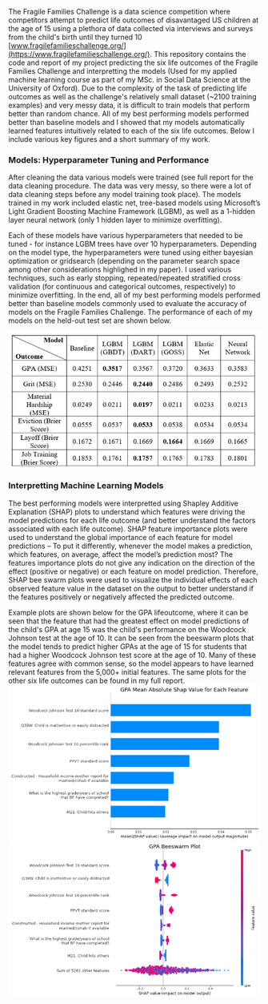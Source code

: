 The Fragile Families Challenge is a data science competition where competitors attempt to predict life outcomes of disavantaged US children at the age of 15 using a plethora of data collected via interviews and surveys from the child's birth until they turned 10 [www.fragilefamilieschallenge.org/](https://www.fragilefamilieschallenge.org/).
This repository contains the code and report of my project predicting the six life outcomes of the Fragile Families Challenge and interpretting the models (Used for my applied machine learning course as part of my MSc. in Social Data Science at the University of Oxford). Due to the complexity of the task of predicting life outcomes as well as the challenge's relatively small dataset (~2100 training examples) and very messy data, it is difficult to train models that perform better than random chance. All of my best performing models performed better than baseline models and I showed that my models automatically learned features intuitively related to each of the six life outcomes. Below I include various key figures and a short summary of my work.

### Models: Hyperparameter Tuning and Performance
After cleaning the data various models were trained (see full report for the data cleaning procedure. The data was very messy, so there were a lot of data cleaning steps before any model training took place).
The models trained in my work included elastic net, tree-based models using Microsoft’s Light Gradient Boosting Machine Framework (LGBM), as well as a 1-hidden layer neural network (only 1 hidden layer to minimize overfitting).

Each of these models have various hyperparameters that needed to be tuned - for instance LGBM trees have over 10 hyperparameters. Depending on the model type, the hyperparameters were tuned using either bayesian optimization or gridsearch (depending on the parameter search space among other considerations highlighed in my paper). I used various techniques, such as early stopping, repeated/repeated stratified cross validation (for continuous and categorical outcomes, respectively) to minimize overfitting. In the end, all of my best performing models performed better than baseline models commonly used to evaluate the accuracy of models on the Fragile Families Challenge. The performance of each of my models on the held-out test set are shown below.

![alt text](https://github.com/plizeeee/Fragile-Families-Challenge/blob/main/Images/Accuracies%20on%20Test%20Set.PNG)
### Interpretting Machine Learning Models
The best performing models were interpretted using Shapley Additive Explanation (SHAP) plots to understand which features were driving the model predictions for each life outcome (and better understand the factors associated with each life outcome). SHAP feature importance plots were used to understand the global importance of each feature for model predictions – To put it differently, whenever the model makes a prediction, which features, on average, affect the model’s prediction most? The features importance plots do not give any indication on the direction of the effect (positive or negative) or each feature on model prediction. Therefore, SHAP bee swarm plots were used to visualize the individual effects of each observed feature value in the dataset on the output to better understand if the features positively or negatively affected the predicted outcome.

Example plots are shown below for the GPA lifeoutcome, where it can be seen that the feature that had the greatest effect on model predictions of the child's GPA at age 15 was the child's performance on the Woodcock Johnson test at the age of 10. It can be seen from the beeswarm plots that the model tends to predict higher GPAs at the age of 15 for students that had a higher Woodcock Johnson test score at the age of 10. Many of these features agree with common sense, so the model appears to have learned relevant features from the 5,000+ initial features. The same plots for the other six life outcomes can be found in my full report.
![alt text](https://github.com/plizeeee/Fragile-Families-Challenge/blob/main/Images/Example%20SHAP%20Features%20Importance%20Plot.PNG)
![alt text](https://github.com/plizeeee/Fragile-Families-Challenge/blob/main/Images/Example%20SHAP%20Bee%20Swarm%20Plot.PNG)